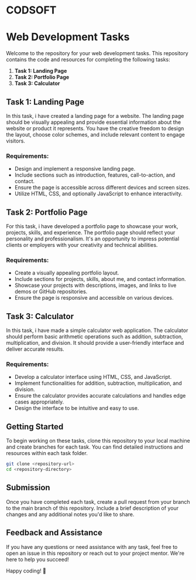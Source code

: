 # CODSOFT
# Web Development Tasks

Welcome to the repository for your web development tasks. This repository contains the code and resources for completing the following tasks:

1. **Task 1: Landing Page**
2. **Task 2: Portfolio Page**
3. **Task 3: Calculator**

## Task 1: Landing Page
In this task, i have created a landing page for a website. The landing page should be visually appealing and provide essential information about the website or product it represents. You have the creative freedom to design the layout, choose color schemes, and include relevant content to engage visitors.

### Requirements:
- Design and implement a responsive landing page.
- Include sections such as introduction, features, call-to-action, and contact.
- Ensure the page is accessible across different devices and screen sizes.
- Utilize HTML, CSS, and optionally JavaScript to enhance interactivity.

## Task 2: Portfolio Page
For this task, i have developed a portfolio page to showcase your work, projects, skills, and experience. The portfolio page should reflect your personality and professionalism. It's an opportunity to impress potential clients or employers with your creativity and technical abilities.

### Requirements:
- Create a visually appealing portfolio layout.
- Include sections for projects, skills, about me, and contact information.
- Showcase your projects with descriptions, images, and links to live demos or GitHub repositories.
- Ensure the page is responsive and accessible on various devices.

## Task 3: Calculator
In this task, i have made a simple calculator web application. The calculator should perform basic arithmetic operations such as addition, subtraction, multiplication, and division. It should provide a user-friendly interface and deliver accurate results.

### Requirements:
- Develop a calculator interface using HTML, CSS, and JavaScript.
- Implement functionalities for addition, subtraction, multiplication, and division.
- Ensure the calculator provides accurate calculations and handles edge cases appropriately.
- Design the interface to be intuitive and easy to use.

## Getting Started
To begin working on these tasks, clone this repository to your local machine and create branches for each task. You can find detailed instructions and resources within each task folder.

```bash
git clone <repository-url>
cd <repository-directory>
```

## Submission
Once you have completed each task, create a pull request from your branch to the main branch of this repository. Include a brief description of your changes and any additional notes you'd like to share.

## Feedback and Assistance
If you have any questions or need assistance with any task, feel free to open an issue in this repository or reach out to your project mentor. We're here to help you succeed!

Happy coding! 🚀
